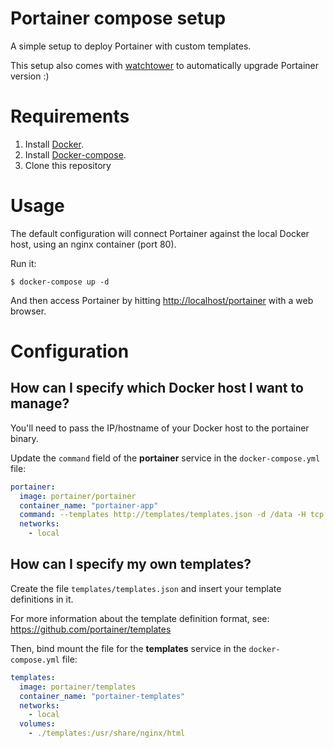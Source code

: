 # Portainer compose setup

A simple setup to deploy Portainer with custom templates.

This setup also comes with [watchtower](https://hub.docker.com/r/v2tec/watchtower/) to automatically upgrade Portainer version :)

# Requirements

1. Install [Docker](http://docker.io).
2. Install [Docker-compose](http://docs.docker.com/compose/install/).
3. Clone this repository

# Usage

The default configuration will connect Portainer against the local Docker host, using an nginx container (port 80).

Run it:

```
$ docker-compose up -d
```

And then access Portainer by hitting [http://localhost/portainer](http://localhost/portainer) with a web browser.

# Configuration

## How can I specify which Docker host I want to manage?

You'll need to pass the IP/hostname of your Docker host to the portainer binary.

Update the `command` field of the **portainer** service in the `docker-compose.yml` file:

```yml
portainer:
  image: portainer/portainer
  container_name: "portainer-app"
  command: --templates http://templates/templates.json -d /data -H tcp://<DOCKER_HOST>:<DOCKER_PORT>
  networks:
    - local
```

## How can I specify my own templates?

Create the file `templates/templates.json` and insert your template definitions in it.

For more information about the template definition format, see: https://github.com/portainer/templates

Then, bind mount the file for the **templates** service in the `docker-compose.yml` file:

```yml
templates:
  image: portainer/templates
  container_name: "portainer-templates"
  networks:
    - local
  volumes:
    - ./templates:/usr/share/nginx/html
```
